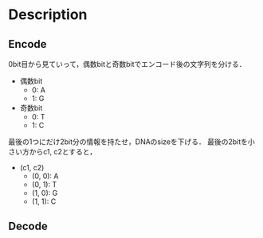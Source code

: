 # Description

## Encode

0bit目から見ていって，偶数bitと奇数bitでエンコード後の文字列を分ける．

- 偶数bit
  - 0: A
  - 1: G
- 奇数bit
  - 0: T
  - 1: C

最後の1つにだけ2bit分の情報を持たせ，DNAのsizeを下げる．
最後の2bitを小さい方からc1, c2とすると，

- (c1, c2)
  - (0, 0): A
  - (0, 1): T
  - (1, 0): G
  - (1, 1): C


## Decode